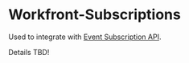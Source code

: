 # Workfront-Subscriptions
Used to integrate with [Event Subscription API](https://support.workfront.com/hc/en-us/articles/115000135574-Event-Subscription-API).

Details TBD!